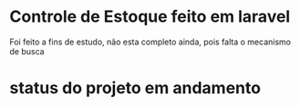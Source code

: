 # Controle de Estoque feito em laravel

Foi feito a fins de estudo, não esta completo ainda, pois falta o mecanismo de busca

# status do projeto em andamento
